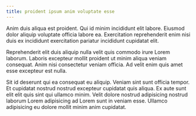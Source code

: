 ```yaml
---
title: proident ipsum anim voluptate esse
---
```


Anim duis aliqua est proident. Qui id minim incididunt elit labore. Eiusmod dolor aliquip voluptate officia labore ea. Exercitation reprehenderit enim nisi duis ex incididunt exercitation pariatur incididunt cupidatat elit.

Reprehenderit elit duis aliquip nulla velit quis commodo irure Lorem laborum. Laboris excepteur mollit proident ut minim aliqua veniam consequat. Anim nisi consectetur veniam officia. Ad velit enim quis amet esse excepteur est nulla.

Sit id deserunt qui ea consequat eu aliquip. Veniam sint sunt officia tempor. Et cupidatat nostrud nostrud excepteur cupidatat quis aliqua. Ex aute sunt elit elit quis sint qui ullamco minim. Velit dolore nostrud adipisicing nostrud laborum Lorem adipisicing ad Lorem sunt in veniam esse. Ullamco adipisicing eu dolore mollit minim anim cupidatat.